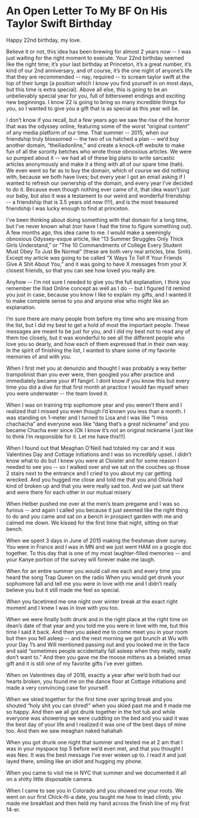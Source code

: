 # An Open Letter To My BF On His Taylor Swift Birthday

Happy 22nd birthday, my love.

Believe it or not, this idea has been brewing for almost 2 years now -- I was just waiting for the right moment to execute. Your 22nd birthday seemed like the right time; it’s your last birthday at Princeton, it’s a great number, it’s kind of our 2nd anniversary, and of course, it’s the one night of anyone’s life that they are recommended -- nay, required -- to scream taylor swift at the top of their lungs (a position which I know you find yourself in on most days, but this time is extra special). Above all else, this is going to be an unbelievably special year for you, full of bittersweet endings and exciting new beginnings. I know 22 is going to bring so many incredible things for you, so I wanted to give you a gift that is as special as this year will be.

I don’t know if you recall, but a few years ago we saw the rise of the horror that was the odyssey online, featuring some of the worst “original content” of any media platform of our time. That summer -- 2015, when our friendship truly blossomed -- the two of us hatched a plan -- we’d buy another domain, “theiliadonline,” and create a knock-off website to make fun of all the sorority betches who wrote those obnoxious articles. We were so pumped about it -- we had all of these big plans to write sarcastic articles anonymously and make it a thing with all of our spare time (hah). We even went so far as to buy the domain, which of course we did nothing with, because we both have lives; but every year I got an email asking if I wanted to refresh our ownership of the domain, and every year I’ve decided to do it. Because even though nothing ever came of it, that idea wasn’t just our baby, but also it was a testament to our weird and wonderful friendship -- a friendship that is 3.5 years old now (!!!), and is the most treasured friendship I was lucky enough to find at princeton.

I’ve been thinking about doing something with that domain for a long time, but I’ve never known what (nor have I had the time to figure something out). A few months ago, this idea came to me. I would make a seemingly obnoxious Odyssey-esque article, like “13 Summer Struggles Only Thick Girls Understand,” or “The 10 Commandments of College Every Student Must Obey To Just Be Normal” (these are both very real articles, btw. Smh). Except my article was going to be called “X Ways To Tell If Your Friends Give A Shit About You,” and it was going to have X messages from your X closest friends, so that you can see how loved you really are.

Anyhow -- I’m not sure I needed to give you the full explanation, I think you remember the Iliad Online concept as well as I do -- but I figured I’d remind you just in case, because you know I like to explain my gifts, and I wanted it to make complete sense to you and anyone else who might like an explanation.

I’m sure there are many people from before my time who are missing from the list, but
I did my best to get a hold of most the important people. These messages are meant to be just for you, and I did my best not to read any of them too closely, but it was wonderful to see all the different people who love you so dearly, and how each of them expressed that in their own way. In the spirit of finishing the list, I wanted to share some of my favorite memories of and with you.

When I first met you at denunzio and thought I was probably a way better trampolinist than you ever were, then googled you after practice and immediately became your #1 fangirl. I dont know if you know this but every time you did a dive for that first month at practice I would fan myself when you were underwater -- the team loved it.

When I was on training trip sophomore year and you weren’t there and I realized that I missed you even though I’d known you less than a month. I was standing on 1-meter and I turned to Lisa and I was like “I miss chachacha” and everyone was like “dang that’s a great nickname” and you became Chacha ever since (Ok I know it’s not an original nickname I just like to think I’m responsible for it. Let me have this!!!)

When I found out that Meaghan O’Neill had totaled my car and it was Valentines Day and Cottage initiations and I was so incredibly upset. I didn’t know what to do but I knew you were at Cloister and for some reason I needed to see you -- so I walked over and we sat on the couches up those 2 stairs next to the entrance and I cried to you about my car getting wrecked. And you hugged me close and told me that you and Olivia had kind of broken up and that you were really sad too. And we just sat there and were there for each other in our mutual misery

When Helber pushed me over at the men’s team pregame and I was so furious -- and again I called you because it just seemed like the right thing to do and you came and sat on a bench in prospect garden with me and calmed me down. We kissed for the first time that night, sitting on that bench.

When we spent 3 days in June of 2015 making the freshman diver survey. You were in France and I was in MN and we just went HAM on a google doc together. To this day that is one of my most laughter-filled memories -- and your Kanye portion of the survey will forever make me laugh.

When for an entire summer you would call me each and every time you heard the song Trap Queen on the radio
When you would get drunk your sophomore fall and tell me you were in love with me and I didn’t really believe you but it still made me feel so special.

When you facetimed me one night over winter break at the exact right moment and I knew I was in love with you too.

When we were finally both drunk and in the right place at the right time on dean’s date of that year and you told me you were in love with me, but this time I said it back. And then you asked me to come meet you in your room but then you fell asleep -- and the next morning we got brunch at Wu with your Day 1’s and Will mentioned passing out and you looked me in the face and said “sometimes people accidentally fall asleep when they really, really don’t want to.” And then you gave me the moose mittens as a belated xmas gift and it is still one of my favorite gifts i’ve ever gotten.

When on Valentines day of 2016, exactly a year after we’d both had our hearts broken, you found me on the dance floor at Cottage initiations and made a very convincing case for yourself.

When we skied together for the first time over spring break and you shouted “holy shit you can shred!” when you skied past me and it made me so happy. And then we all got drunk together in the hot tub and while everyone was showering we were cuddling on the bed and you said it was the best day of your life and I realized it was one of the best days of mine too. And then we saw meaghan naked hahahah

When you got drunk one night that summer and texted me at 2 am that I was in your myspace top 5 before we’d even met, and that you thought I was Neo. It was the best message I’ve ever woken up to. I read it and just layed there, smiling like an idiot and hugging my phone.

When you came to visit me in NYC that summer and we documented it all on a shitty little disposable camera.

When I came to see you in Colorado and you showed me your roots. We went on our first Chick-fil-a date, you taught me how to lead climb, you made me breakfast and then held my hand across the finish line of my first 14-er.
